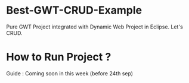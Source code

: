 # Best-GWT-CRUD-Example
Pure GWT Project integrated with Dynamic Web Project in Eclipse. Let's CRUD.

# How to Run Project ?
Guide : Coming soon in this week (before 24th sep)
